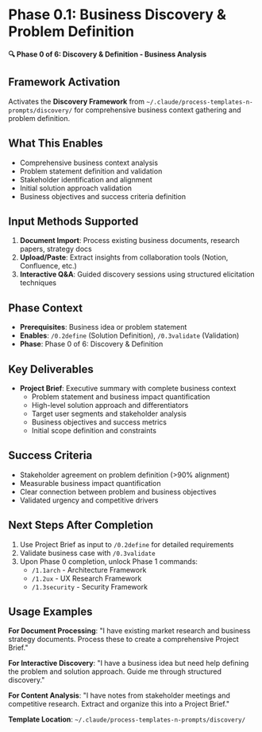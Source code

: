 # Phase 0.1: Business Discovery & Problem Definition

**🔍 Phase 0 of 6: Discovery & Definition - Business Analysis**

## Framework Activation
Activates the **Discovery Framework** from `~/.claude/process-templates-n-prompts/discovery/` for comprehensive business context gathering and problem definition.

## What This Enables
- Comprehensive business context analysis
- Problem statement definition and validation
- Stakeholder identification and alignment
- Initial solution approach validation
- Business objectives and success criteria definition

## Input Methods Supported
1. **Document Import**: Process existing business documents, research papers, strategy docs
2. **Upload/Paste**: Extract insights from collaboration tools (Notion, Confluence, etc.)
3. **Interactive Q&A**: Guided discovery sessions using structured elicitation techniques

## Phase Context
- **Prerequisites**: Business idea or problem statement
- **Enables**: `/0.2define` (Solution Definition), `/0.3validate` (Validation)
- **Phase**: Phase 0 of 6: Discovery & Definition

## Key Deliverables
- **Project Brief**: Executive summary with complete business context
  - Problem statement and business impact quantification
  - High-level solution approach and differentiators
  - Target user segments and stakeholder analysis
  - Business objectives and success metrics
  - Initial scope definition and constraints

## Success Criteria
- Stakeholder agreement on problem definition (>90% alignment)
- Measurable business impact quantification
- Clear connection between problem and business objectives
- Validated urgency and competitive drivers

## Next Steps After Completion
1. Use Project Brief as input to `/0.2define` for detailed requirements
2. Validate business case with `/0.3validate` 
3. Upon Phase 0 completion, unlock Phase 1 commands:
   - `/1.1arch` - Architecture Framework
   - `/1.2ux` - UX Research Framework  
   - `/1.3security` - Security Framework

## Usage Examples
**For Document Processing**:
"I have existing market research and business strategy documents. Process these to create a comprehensive Project Brief."

**For Interactive Discovery**: 
"I have a business idea but need help defining the problem and solution approach. Guide me through structured discovery."

**For Content Analysis**:
"I have notes from stakeholder meetings and competitive research. Extract and organize this into a Project Brief."

**Template Location**: `~/.claude/process-templates-n-prompts/discovery/`
